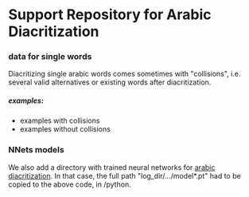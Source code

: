 # Support Repository for Arabic Diacritization

### data for single words

Diacritizing single arabic words comes sometimes with 
"collisions", i.e. several valid alternatives or existing 
words after diacritization.

##### examples:
- examples with collisions
- examples without collisions 


### NNets models
We also add a directory with trained neural networks for [arabic diacritization](https://github.com/interscript/arabic-diacritization).
In that case, the full path "log_dir/.../model*.pt" had to be copied to the above code, in /python.
